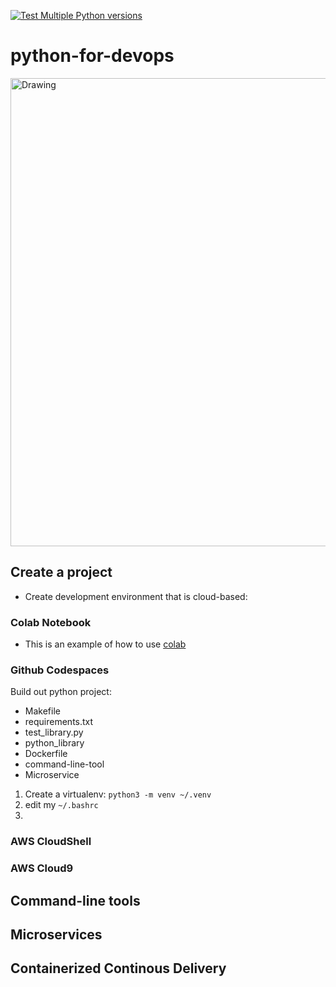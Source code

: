 [![Test Multiple Python versions](https://github.com/hymavathi99/python-for-devops/actions/workflows/main.yml/badge.svg)](https://github.com/hymavathi99/python-for-devops/actions/workflows/main.yml)

# python-for-devops


<img width="749" alt="Drawing" src="https://user-images.githubusercontent.com/49781637/195133059-25452a87-03da-4aee-b6e3-3a0f13e67757.png">


## Create a project 

* Create development environment that is cloud-based: 

### Colab Notebook

* This is an example of how to use [colab](https://github.com/hymavathi99/python-for-devops/blob/main/getting_started_python.ipynb)

### Github Codespaces

Build out python project:

* Makefile
* requirements.txt
* test_library.py
* python_library
* Dockerfile
* command-line-tool
* Microservice

1. Create a virtualenv: `python3 -m venv ~/.venv`
2. edit my `~/.bashrc`
3. 

### AWS CloudShell 
### AWS Cloud9

## Command-line tools

## Microservices

## Containerized Continous Delivery

